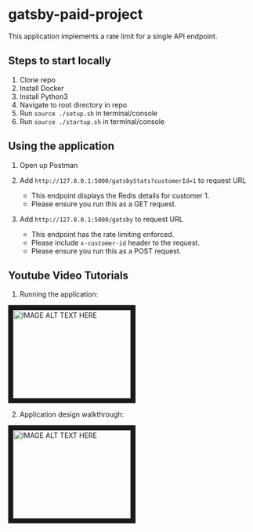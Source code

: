 # gatsby-paid-project

This application implements a rate limit for a single API endpoint.

## Steps to start locally

1. Clone repo
2. Install Docker
3. Install Python3
4. Navigate to root directory in repo
5. Run `source ./setup.sh` in terminal/console
6. Run `source ./startup.sh` in terminal/console

## Using the application

1. Open up Postman
2. Add `http://127.0.0.1:5000/gatsbyStats?customerId=1` to request URL
    * This endpoint displays the Redis details for customer 1. 
    * Please ensure you run this as a GET request.

3. Add `http://127.0.0.1:5000/gatsby` to request URL
    * This endpoint has the rate limiting enforced. 
    * Please include `x-customer-id` header to the request.
    * Please ensure you run this as a POST request.

## Youtube Video Tutorials

1. Running the application:

<a href="http://www.youtube.com/watch?feature=player_embedded&v=KLzNo_IVYrg" 
target="_blank"><img src="http://img.youtube.com/vi/KLzNo_IVYrg/0.jpg" 
alt="IMAGE ALT TEXT HERE" width="240" height="180" border="10" /></a>

2. Application design walkthrough:

<a href="http://www.youtube.com/watch?feature=player_embedded&v=pF23Sdvx_5Q" 
target="_blank"><img src="http://img.youtube.com/vi/pF23Sdvx_5Q/0.jpg" 
alt="IMAGE ALT TEXT HERE" width="240" height="180" border="10" /></a>